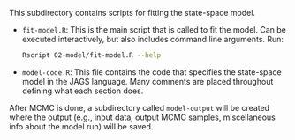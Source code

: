 This subdirectory contains scripts for fitting the state-space model.

* `fit-model.R`: This is the main script that is called to fit the model. Can be executed interactively, but also includes command line arguments. Run:
    ```bash
    Rscript 02-model/fit-model.R --help
    ```
* `model-code.R`: This file contains the code that specifies the state-space model in the JAGS language. Many comments are placed throughout defining what each section does.

After MCMC is done, a subdirectory called `model-output` will be created where the output (e.g., input data, output MCMC samples, miscellaneous info about the model run) will be saved.

